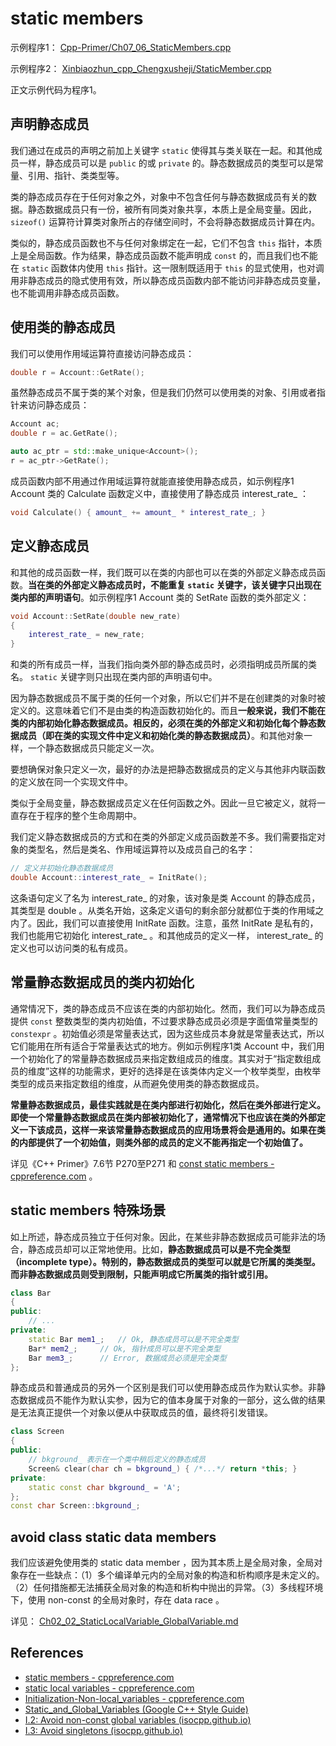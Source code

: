 # static members

示例程序1： [Cpp-Primer/Ch07_06_StaticMembers.cpp](https://github.com/ltimaginea/Cpp-Primer/blob/main/CppPrimer/Content/Ch07_Class/Ch07_06_StaticMembers.cpp)

示例程序2： [Xinbiaozhun_cpp_Chengxusheji/StaticMember.cpp](https://github.com/ltimaginea/Xinbiaozhun_cpp_Chengxusheji/blob/master/XinBiaoZhun_Cpp/Chapter3_Constructor_Destructor/StaticMember.cpp) 

正文示例代码为程序1。

## 声明静态成员

我们通过在成员的声明之前加上关键字 `static` 使得其与类关联在一起。和其他成员一样，静态成员可以是 `public` 的或 `private` 的。静态数据成员的类型可以是常量、引用、指针、类类型等。

类的静态成员存在于任何对象之外，对象中不包含任何与静态数据成员有关的数据。静态数据成员只有一份，被所有同类对象共享，本质上是全局变量。因此， `sizeof()` 运算符计算类对象所占的存储空间时，不会将静态数据成员计算在内。

类似的，静态成员函数也不与任何对象绑定在一起，它们不包含 `this` 指针，本质上是全局函数。作为结果，静态成员函数不能声明成 `const` 的，而且我们也不能在 `static` 函数体内使用 `this` 指针。这一限制既适用于 `this` 的显式使用，也对调用非静态成员的隐式使用有效，所以静态成员函数内部不能访问非静态成员变量，也不能调用非静态成员函数。

## 使用类的静态成员

我们可以使用作用域运算符直接访问静态成员：

```cpp
double r = Account::GetRate();
```

虽然静态成员不属于类的某个对象，但是我们仍然可以使用类的对象、引用或者指针来访问静态成员：

```cpp
Account ac;
double r = ac.GetRate();

auto ac_ptr = std::make_unique<Account>();
r = ac_ptr->GetRate();
```

成员函数内部不用通过作用域运算符就能直接使用静态成员，如示例程序1 Account 类的 Calculate 函数定义中，直接使用了静态成员 interest_rate_ ：

```cpp
void Calculate() { amount_ += amount_ * interest_rate_; }
```

## 定义静态成员

和其他的成员函数一样，我们既可以在类的内部也可以在类的外部定义静态成员函数。**当在类的外部定义静态成员时，不能重复 `static` 关键字，该关键字只出现在类内部的声明语句**。如示例程序1 Account 类的 SetRate 函数的类外部定义：

```cpp
void Account::SetRate(double new_rate)
{
	interest_rate_ = new_rate;
}
```

和类的所有成员一样，当我们指向类外部的静态成员时，必须指明成员所属的类名。 `static` 关键字则只出现在类内部的声明语句中。 

因为静态数据成员不属于类的任何一个对象，所以它们并不是在创建类的对象时被定义的。这意味着它们不是由类的构造函数初始化的。而且**一般来说，我们不能在类的内部初始化静态数据成员。相反的，必须在类的外部定义和初始化每个静态数据成员（即在类的实现文件中定义和初始化类的静态数据成员）**。和其他对象一样，一个静态数据成员只能定义一次。 

要想确保对象只定义一次，最好的办法是把静态数据成员的定义与其他非内联函数的定义放在同一个实现文件中。

类似于全局变量，静态数据成员定义在任何函数之外。因此一旦它被定义，就将一直存在于程序的整个生命周期中。 

我们定义静态数据成员的方式和在类的外部定义成员函数差不多。我们需要指定对象的类型名，然后是类名、作用域运算符以及成员自己的名字：

```cpp
// 定义并初始化静态数据成员
double Account::interest_rate_ = InitRate();
```

这条语句定义了名为 interest_rate_ 的对象，该对象是类 Account 的静态成员，其类型是 double 。从类名开始，这条定义语句的剩余部分就都位于类的作用域之内了。因此，我们可以直接使用 InitRate 函数。注意，虽然 InitRate 是私有的，我们也能用它初始化 interest_rate_ 。和其他成员的定义一样， interest_rate_ 的定义也可以访问类的私有成员。 

## 常量静态数据成员的类内初始化

通常情况下，类的静态成员不应该在类的内部初始化。然而，我们可以为静态成员提供 `const` 整数类型的类内初始值，不过要求静态成员必须是字面值常量类型的 `constexpr` 。初始值必须是常量表达式，因为这些成员本身就是常量表达式，所以它们能用在所有适合于常量表达式的地方。例如示例程序1类 Account 中，我们用一个初始化了的常量静态数据成员来指定数组成员的维度。其实对于“指定数组成员的维度”这样的功能需求，更好的选择是在该类体内定义一个枚举类型，由枚举类型的成员来指定数组的维度，从而避免使用类的静态数据成员。

**常量静态数据成员，最佳实践就是在类内部进行初始化，然后在类外部进行定义。即使一个常量静态数据成员在类内部被初始化了，通常情况下也应该在类的外部定义一下该成员，这样一来该常量静态数据成员的应用场景将会是通用的。如果在类的内部提供了一个初始值，则类外部的成员的定义不能再指定一个初始值了。**

详见《C++ Primer》7.6节 P270至P271 和 [const static members - cppreference.com](https://en.cppreference.com/w/cpp/language/static#Constant_static_members) 。

## static members 特殊场景

如上所述，静态成员独立于任何对象。因此，在某些非静态数据成员可能非法的场合，静态成员却可以正常地使用。比如，**静态数据成员可以是不完全类型（incomplete type）。特别的，静态数据成员的类型可以就是它所属的类类型。而非静态数据成员则受到限制，只能声明成它所属类的指针或引用。**

```cpp
class Bar
{
public:
	// ...
private:
	static Bar mem1_;	// Ok, 静态成员可以是不完全类型
	Bar* mem2_;		// Ok, 指针成员可以是不完全类型
	Bar mem3_;		// Error, 数据成员必须是完全类型
};
```

静态成员和普通成员的另外一个区别是我们可以使用静态成员作为默认实参。非静态数据成员不能作为默认实参，因为它的值本身属于对象的一部分，这么做的结果是无法真正提供一个对象以便从中获取成员的值，最终将引发错误。

```cpp
class Screen
{
public:
	// bkground_ 表示在一个类中稍后定义的静态成员
	Screen& clear(char ch = bkground_) { /*...*/ return *this; }
private:
	static const char bkground_ = 'A';
};
const char Screen::bkground_;
```

## avoid class static data members

我们应该避免使用类的 static data member ，因为其本质上是全局对象，全局对象存在一些缺点：（1）多个编译单元内的全局对象的构造和析构顺序是未定义的。（2）任何措施都无法捕获全局对象的构造和析构中抛出的异常。（3）多线程环境下，使用 non-const 的全局对象时，存在 data race 。

详见： [Ch02_02_StaticLocalVariable_GlobalVariable.md](../Ch02_VariablesAndBasicTypes/Ch02_02_StaticLocalVariable_GlobalVariable.md)

## References

- [static members - cppreference.com](https://en.cppreference.com/w/cpp/language/static)
- [static local variables - cppreference.com](https://en.cppreference.com/w/cpp/language/storage_duration#Static_local_variables)
- [Initialization-Non-local_variables - cppreference.com](https://en.cppreference.com/w/cpp/language/initialization#Non-local_variables)
- [Static_and_Global_Variables (Google C++ Style Guide)](https://google.github.io/styleguide/cppguide.html#Static_and_Global_Variables)
- [I.2: Avoid non-const global variables (isocpp.github.io)](http://isocpp.github.io/CppCoreGuidelines/CppCoreGuidelines#Ri-global)
- [I.3: Avoid singletons (isocpp.github.io)](http://isocpp.github.io/CppCoreGuidelines/CppCoreGuidelines#Ri-singleton)

